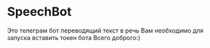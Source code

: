 # SpeechBot

Это телеграм бот переводящий текст в речь 
Вам необходимо для запуска вставить токен бота
Всего доброго:)
